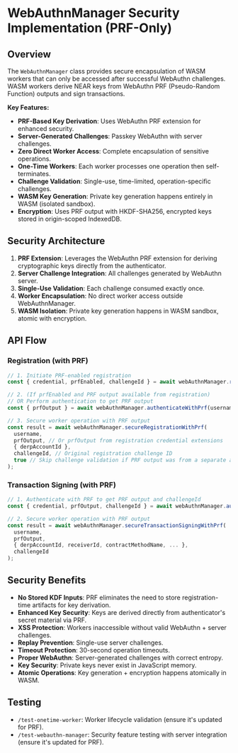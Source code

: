 # WebAuthnManager Security Implementation (PRF-Only)

## Overview

The `WebAuthnManager` class provides secure encapsulation of WASM workers that can only be accessed after successful WebAuthn challenges. WASM workers derive NEAR keys from WebAuthn PRF (Pseudo-Random Function) outputs and sign transactions.

**Key Features:**
- **PRF-Based Key Derivation**: Uses WebAuthn PRF extension for enhanced security.
- **Server-Generated Challenges**: Passkey WebAuthn with server challenges.
- **Zero Direct Worker Access**: Complete encapsulation of sensitive operations.
- **One-Time Workers**: Each worker processes one operation then self-terminates.
- **Challenge Validation**: Single-use, time-limited, operation-specific challenges.
- **WASM Key Generation**: Private key generation happens entirely in WASM (isolated sandbox).
- **Encryption**: Uses PRF output with HKDF-SHA256, encrypted keys stored in origin-scoped IndexedDB.

## Security Architecture

1. **PRF Extension**: Leverages the WebAuthn PRF extension for deriving cryptographic keys directly from the authenticator.
2. **Server Challenge Integration**: All challenges generated by WebAuthn server.
3. **Single-Use Validation**: Each challenge consumed exactly once.
4. **Worker Encapsulation**: No direct worker access outside WebAuthnManager.
5. **WASM Isolation**: Private key generation happens in WASM sandbox, atomic with encryption.

## API Flow

### Registration (with PRF)
```typescript
// 1. Initiate PRF-enabled registration
const { credential, prfEnabled, challengeId } = await webAuthnManager.registerWithPrf(username);

// 2. (If prfEnabled and PRF output available from registration)
// OR Perform authentication to get PRF output
const { prfOutput } = await webAuthnManager.authenticateWithPrf(username, 'encryption');

// 3. Secure worker operation with PRF output
const result = await webAuthnManager.secureRegistrationWithPrf(
  username,
  prfOutput, // Or prfOutput from registration credential extensions
  { derpAccountId },
  challengeId, // Original registration challenge ID
  true // Skip challenge validation if PRF output was from a separate auth
);
```

### Transaction Signing (with PRF)
```typescript
// 1. Authenticate with PRF to get PRF output and challengeId
const { credential, prfOutput, challengeId } = await webAuthnManager.authenticateWithPrf(username, 'signing');

// 2. Secure worker operation with PRF output
const result = await webAuthnManager.secureTransactionSigningWithPrf(
  username,
  prfOutput,
  { derpAccountId, receiverId, contractMethodName, ... },
  challengeId
);
```

## Security Benefits

- **No Stored KDF Inputs**: PRF eliminates the need to store registration-time artifacts for key derivation.
- **Enhanced Key Security**: Keys are derived directly from authenticator's secret material via PRF.
- **XSS Protection**: Workers inaccessible without valid WebAuthn + server challenges.
- **Replay Prevention**: Single-use server challenges.
- **Timeout Protection**: 30-second operation timeouts.
- **Proper WebAuthn**: Server-generated challenges with correct entropy.
- **Key Security**: Private keys never exist in JavaScript memory.
- **Atomic Operations**: Key generation + encryption happens atomically in WASM.

## Testing

- `/test-onetime-worker`: Worker lifecycle validation (ensure it's updated for PRF).
- `/test-webauthn-manager`: Security feature testing with server integration (ensure it's updated for PRF).
